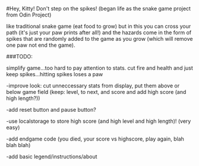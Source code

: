 #Hey, Kitty!  Don't step on the spikes!
(began life as the snake game project from Odin Project)

like traditional snake game (eat food to grow) but in this you can cross your path (it's just your paw prints after all!) and the hazards come in the form of spikes that are randomly added to the game as you grow (which will remove one paw not end the game).




###TODO:

 simplify game...too hard to pay attention to stats.  cut fire and health and just keep spikes...hitting spikes loses a paw


-improve look: cut unneccessary stats from display, put them above or below game field
(keep: level, to next, and score and add high score (and high length?))


-add reset button and pause button?


-use localstorage to store high score (and high level and high length)! (very easy)


-add endgame code (you died, your score vs highscore, play again, blah blah blah)


-add basic legend/instructions/about

